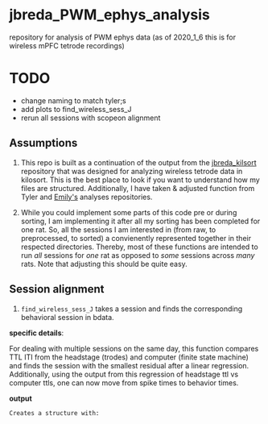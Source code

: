 # jbreda_PWM_ephys_analysis

repository for analysis of PWM ephys data (as of 2020_1_6 this is for wireless mPFC tetrode recordings)

# TODO
* change naming to match tyler;s
* add plots to find_wireless_sess_J
* rerun all sessions with scopeon alignment

## Assumptions
1. This repo is built as a continuation of the output from the [jbreda_kilsort](https://github.com/Brody-Lab/jbreda_kilosort) repository that was designed for analyzing wireless tetrode data in kilosort. This is the best place to look if you want to understand how my files are structured. Additionally, I have taken & adjusted function from Tyler and [Emily's](https://github.com/Brody-Lab/emilyjanedennis_PWManalysis/blob/master/find_wireless_sess.m) analyses repositories.

2. While you could implement some parts of this code pre or during sorting, I am implementing it after all my sorting has been completed for one rat. So, all the sessions I am interested in (from raw, to preprocessed, to sorted) a convienently represented together in their respected directories. Thereby, most of these functions are intended to run *all* sessions for *one* rat as opposed to *some* sessions across *many* rats. Note that adjusting this should be quite easy.


## Session alignment

1. `find_wireless_sess_J` takes a session and finds the corresponding behavioral session in bdata.

**specific details**:

For dealing with multiple sessions on the same day, this function compares TTL ITI from the headstage (trodes) and computer (finite state machine) and finds the session with the smallest residual after a linear regression. Additionally, using the output from this regression of headstage ttl vs computer ttls, one can now move from spike times to behavior times.

**output**

    Creates a structure with:
